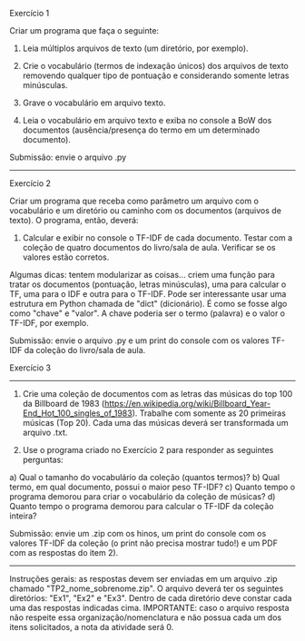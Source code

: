 Exercício 1

Criar um programa que faça o seguinte:

1) Leia múltiplos arquivos de texto (um diretório, por exemplo).

2) Crie o vocabulário (termos de indexação únicos) dos arquivos de texto removendo qualquer tipo de pontuação e considerando somente letras minúsculas.

3) Grave o vocabulário em arquivo texto.

4) Leia o vocabulário em arquivo texto e exiba no console a BoW dos documentos (ausência/presença do termo em um determinado documento).

Submissão: envie o arquivo .py

------

Exercício 2

Criar um programa que receba como parâmetro um arquivo com o vocabulário e um diretório ou caminho com os documentos (arquivos de texto). O programa, então, deverá:

1) Calcular e exibir no console o TF-IDF de cada documento. Testar com a coleção de quatro documentos do livro/sala de aula. Verificar se os valores estão corretos.

Algumas dicas: tentem modularizar as coisas... criem uma função para tratar os documentos (pontuação, letras minúsculas), uma para calcular o TF, uma para o IDF e outra para o TF-IDF. Pode ser interessante usar uma estrutura em Python chamada de "dict" (dicionário). É como se fosse algo como "chave" e "valor". A chave poderia ser o termo (palavra) e o valor o TF-IDF, por exemplo.

Submissão: envie o arquivo .py e um print do console com os valores TF-IDF da coleção do livro/sala de aula.


Exercício 3

-----

1) Crie uma coleção de documentos com as letras das músicas do top 100 da Billboard de 1983 (https://en.wikipedia.org/wiki/Billboard_Year-End_Hot_100_singles_of_1983). Trabalhe com somente as 20 primeiras músicas (Top 20). Cada uma das músicas deverá ser transformada um arquivo .txt.

2) Use o programa criado no Exercício 2 para responder as seguintes perguntas:

a) Qual o tamanho do vocabulário da coleção (quantos termos)?
b) Qual termo, em qual documento, possui o maior peso TF-IDF?
c) Quanto tempo o programa demorou para criar o vocabulário da coleção de músicas?
d) Quanto tempo o programa demorou para calcular o TF-IDF da coleção inteira?


Submissão: envie um .zip com os hinos, um print do console com os valores TF-IDF da coleção (o print não precisa mostrar tudo!) e um PDF com as respostas do item 2).

---

Instruções gerais: as respostas devem ser enviadas em um arquivo .zip chamado "TP2_nome_sobrenome.zip". O arquivo deverá ter os seguintes diretórios: "Ex1", "Ex2" e "Ex3". Dentro de cada diretório deve constar cada uma das respostas indicadas cima. IMPORTANTE: caso o arquivo resposta não respeite essa organização/nomenclatura e não possua cada um dos itens solicitados, a nota da atividade será 0.